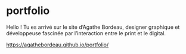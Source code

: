# portfolio

Hello ! Tu es arrivé sur le site d’Agathe Bordeau, designer graphique et développeuse fascinée par l’interaction entre le print et le digital.

https://agathebordeau.github.io/portfolio/
